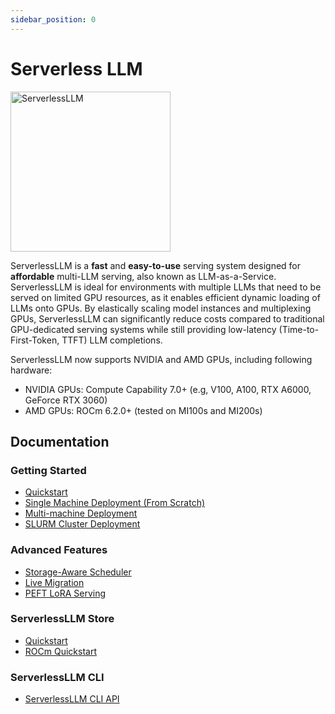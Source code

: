 ```yaml
---
sidebar_position: 0
---
```


# Serverless LLM

<!-- Scaled logo -->
<img src="/img/serverlessllm.jpg" alt="ServerlessLLM" width="256px"/>

ServerlessLLM is a **fast** and **easy-to-use** serving system designed for **affordable** multi-LLM serving, also known as LLM-as-a-Service. ServerlessLLM is ideal for environments with multiple LLMs that need to be served on limited GPU resources, as it enables efficient dynamic loading of LLMs onto GPUs. By elastically scaling model instances and multiplexing GPUs, ServerlessLLM can significantly reduce costs compared to traditional GPU-dedicated serving systems while still providing low-latency (Time-to-First-Token, TTFT) LLM completions.

ServerlessLLM now supports NVIDIA and AMD GPUs, including following hardware:
* NVIDIA GPUs: Compute Capability 7.0+ (e.g, V100, A100, RTX A6000, GeForce RTX 3060)
* AMD GPUs: ROCm 6.2.0+ (tested on MI100s and MI200s)

## Documentation

### Getting Started

- [Quickstart](./getting_started.md)
- [Single Machine Deployment (From Scratch)](./deployment/single_machine.md)
- [Multi-machine Deployment](./deployment/multi_machine.md)
- [SLURM Cluster Deployment](./deployment/slurm_cluster.md)

### Advanced Features

- [Storage-Aware Scheduler](./features/storage_aware_scheduling.md)
- [Live Migration](./features/live_migration.md)
- [PEFT LoRA Serving](./features/peft_lora_serving.md)

### ServerlessLLM Store

- [Quickstart](./store/quickstart.md)
- [ROCm Quickstart](./store/rocm_quickstart.md)

### ServerlessLLM CLI

- [ServerlessLLM CLI API](../api/cli.md)
